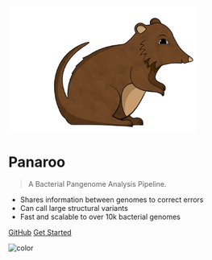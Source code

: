 <!-- _coverpage.md -->

<img src="_figures/panaroo.png" width="370">
<!-- ![logo](_figures/panaroo.jpeg) { width: 100px; } -->

# Panaroo

> A Bacterial Pangenome Analysis Pipeline.

- Shares information between genomes to correct errors
- Can call large structural variants
- Fast and scalable to over 10k bacterial genomes

[GitHub](https://github.com/gtonkinhill/panaroo)
[Get Started](gettingstarted/quickstart)


<!-- background color -->

![color](#f0f0f0)
